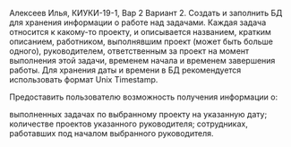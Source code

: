 Алексеев Илья, КИУКИ-19-1, Вар 2
Вариант 2. Создать и заполнить БД для хранения информации о работе над задачами. Каждая задача относится к какому-то проекту, и описывается названием, кратким описанием, работником, выполнявшим проект (может быть больше одного), руководителем, ответственным за проект на момент выполнения этой задачи, временем начала и временем завершения работы. Для хранения даты и времени в БД рекомендуется использовать формат Unix Timestamp.

Предоставить пользователю возможность получения информации о:

выполненных задачах по выбранному проекту на указанную дату;
количестве проектов указанного руководителя;
сотрудниках, работавших под началом выбранного руководителя.
